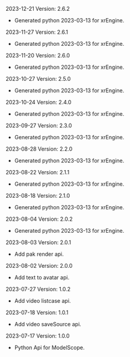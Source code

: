2023-12-21 Version: 2.6.2
- Generated python 2023-03-13 for xrEngine.

2023-11-27 Version: 2.6.1
- Generated python 2023-03-13 for xrEngine.

2023-11-20 Version: 2.6.0
- Generated python 2023-03-13 for xrEngine.

2023-10-27 Version: 2.5.0
- Generated python 2023-03-13 for xrEngine.

2023-10-24 Version: 2.4.0
- Generated python 2023-03-13 for xrEngine.

2023-09-27 Version: 2.3.0
- Generated python 2023-03-13 for xrEngine.

2023-08-28 Version: 2.2.0
- Generated python 2023-03-13 for xrEngine.

2023-08-22 Version: 2.1.1
- Generated python 2023-03-13 for xrEngine.

2023-08-18 Version: 2.1.0
- Generated python 2023-03-13 for xrEngine.

2023-08-04 Version: 2.0.2
- Generated python 2023-03-13 for xrEngine.

2023-08-03 Version: 2.0.1
- Add pak render api.

2023-08-02 Version: 2.0.0
- Add text to avatar api.

2023-07-27 Version: 1.0.2
- Add video listcase api.

2023-07-18 Version: 1.0.1
- Add video saveSource api.

2023-07-17 Version: 1.0.0
- Python Api for ModelScope.

